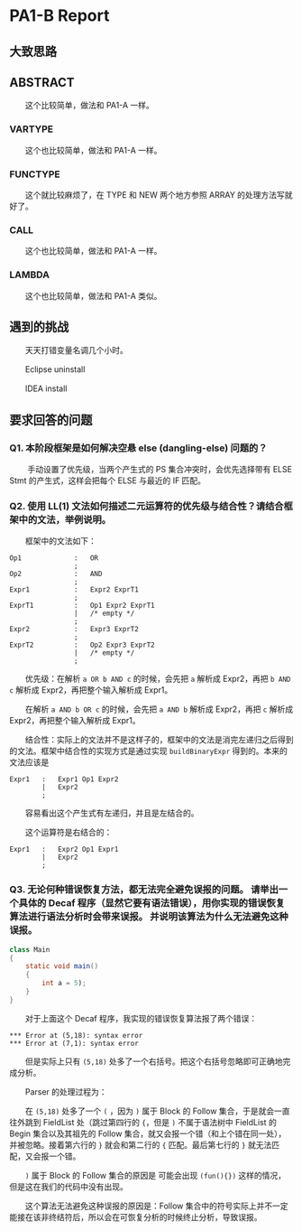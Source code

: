 # PA1-B Report

## 大致思路

## ABSTRACT

　　这个比较简单，做法和 PA1-A 一样。

### VARTYPE

　　这个也比较简单，做法和 PA1-A 一样。

### FUNCTYPE

　　这个就比较麻烦了，在 TYPE 和 NEW 两个地方参照 ARRAY 的处理方法写就好了。

### CALL

　　这个也比较简单，做法和 PA1-A 一样。

### LAMBDA

　　这个也比较简单，做法和 PA1-A 类似。

## 遇到的挑战

　　天天打错变量名调几个小时。

　　Eclipse uninstall

　　IDEA install

## 要求回答的问题

###  Q1. 本阶段框架是如何解决空悬 else (dangling-else) 问题的？ 

　　 手动设置了优先级，当两个产生式的 PS 集合冲突时，会优先选择带有 ELSE Stmt 的产生式，这样会把每个 ELSE 与最近的 IF 匹配。

###  Q2. 使用 LL(1) 文法如何描述二元运算符的优先级与结合性？请结合框架中的文法，**举例**说明。 

　　框架中的文法如下：

```
Op1             :   OR
				;
Op2             :   AND
				;
Expr1           :   Expr2 ExprT1
				;
ExprT1          :   Op1 Expr2 ExprT1
                |   /* empty */
                ;
Expr2           :   Expr3 ExprT2
				;
ExprT2          :   Op2 Expr3 ExprT2
				|   /* empty */
				;
```

　　优先级：在解析 `a OR b AND c` 的时候，会先把 `a` 解析成 Expr2，再把 `b AND c` 解析成 Expr2，再把整个输入解析成 Expr1。

　　在解析 `a AND b OR c` 的时候，会先把 `a AND b` 解析成 Expr2，再把 `c` 解析成 Expr2，再把整个输入解析成 Expr1。

　　结合性：实际上的文法并不是这样子的，框架中的文法是消完左递归之后得到的文法。框架中结合性的实现方式是通过实现 `buildBinaryExpr` 得到的。本来的文法应该是

```
Expr1	:	Expr1 Op1 Expr2
		|	Expr2
		;
```

　　容易看出这个产生式有左递归，并且是左结合的。

　　这个运算符是右结合的：

```
Expr1	:	Expr2 Op1 Expr1
		|	Expr2
		;
```

###  Q3. 无论何种错误恢复方法，都无法完全避免误报的问题。 请举出一个**具体的** Decaf 程序（显然它要有语法错误），用你实现的错误恢复算法进行语法分析时**会带来误报**。 并说明该算法为什么**无法避免**这种误报。 

```java
class Main
{
    static void main()
    {
        int a = 5);
    }
}
```

　　对于上面这个 Decaf 程序，我实现的错误恢复算法报了两个错误：

```
*** Error at (5,18): syntax error
*** Error at (7,1): syntax error
```

　　但是实际上只有 `(5,18)` 处多了一个右括号。把这个右括号忽略即可正确地完成分析。

　　Parser 的处理过程为：

　　在 `(5,18)` 处多了一个 `(` ，因为 `)` 属于 Block 的 Follow 集合，于是就会一直往外跳到 FieldList 处（跳过第四行的 `{`，但是 `)` 不属于语法树中 FieldList 的 Begin 集合以及其祖先的 Follow 集合，就又会报一个错（和上个错在同一处），并被忽略。接着第六行的 `}` 就会和第二行的 `{` 匹配。最后第七行的 `}` 就无法匹配，又会报一个错。

　　`)` 属于 Block 的 Follow 集合的原因是 可能会出现 `(fun(){})` 这样的情况，但是这在我们的代码中没有出现。

　　这个算法无法避免这种误报的原因是：Follow 集合中的符号实际上并不一定能接在该非终结符后，所以会在可恢复分析的时候终止分析，导致误报。